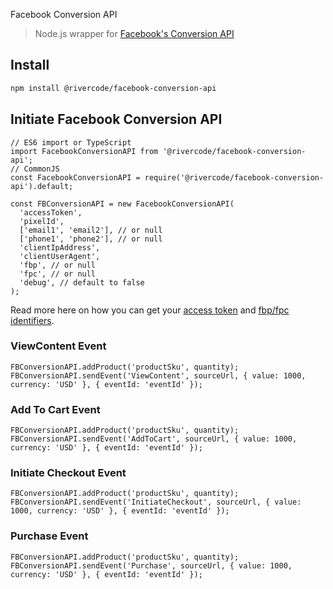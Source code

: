 Facebook Conversion API

> Node.js wrapper for [Facebook's Conversion API](https://developers.facebook.com/docs/marketing-api/conversions-api/)

## Install

```bash
npm install @rivercode/facebook-conversion-api
```

## Initiate Facebook Conversion API
```node
// ES6 import or TypeScript
import FacebookConversionAPI from '@rivercode/facebook-conversion-api';
// CommonJS
const FacebookConversionAPI = require('@rivercode/facebook-conversion-api').default;

const FBConversionAPI = new FacebookConversionAPI(
  'accessToken',
  'pixelId',
  ['email1', 'email2'], // or null
  ['phone1', 'phone2'], // or null
  'clientIpAddress',
  'clientUserAgent',
  'fbp', // or null
  'fpc', // or null
  'debug', // default to false
);
```

Read more here on how you can get your [access token](https://developers.facebook.com/docs/marketing-api/conversions-api/get-started/#access-token) and [fbp/fpc identifiers](https://developers.facebook.com/docs/marketing-api/conversions-api/parameters/fbp-and-fbc/).

### ViewContent Event
```node
FBConversionAPI.addProduct('productSku', quantity);
FBConversionAPI.sendEvent('ViewContent', sourceUrl, { value: 1000, currency: 'USD' }, { eventId: 'eventId' });
```

### Add To Cart Event
```node
FBConversionAPI.addProduct('productSku', quantity);
FBConversionAPI.sendEvent('AddToCart', sourceUrl, { value: 1000, currency: 'USD' }, { eventId: 'eventId' });
```

### Initiate Checkout Event
```node
FBConversionAPI.addProduct('productSku', quantity);
FBConversionAPI.sendEvent('InitiateCheckout', sourceUrl, { value: 1000, currency: 'USD' }, { eventId: 'eventId' });
```

### Purchase Event
```node
FBConversionAPI.addProduct('productSku', quantity);
FBConversionAPI.sendEvent('Purchase', sourceUrl, { value: 1000, currency: 'USD' }, { eventId: 'eventId' });
```
